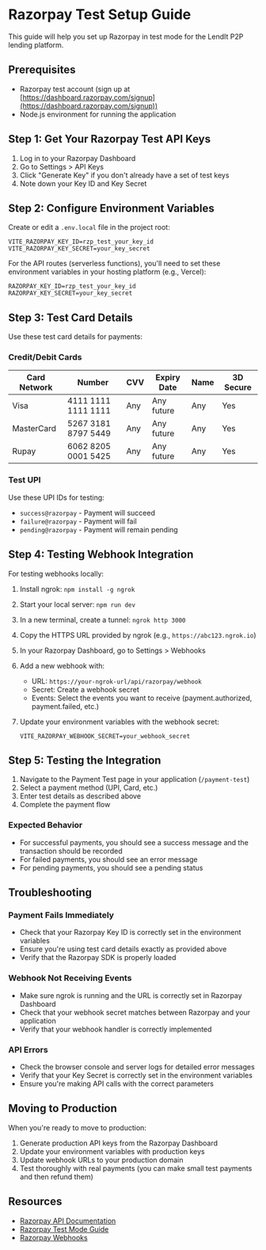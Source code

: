 # Razorpay Test Setup Guide

This guide will help you set up Razorpay in test mode for the LendIt P2P lending platform.

## Prerequisites

- Razorpay test account (sign up at [https://dashboard.razorpay.com/signup](https://dashboard.razorpay.com/signup))
- Node.js environment for running the application

## Step 1: Get Your Razorpay Test API Keys

1. Log in to your Razorpay Dashboard
2. Go to Settings > API Keys
3. Click "Generate Key" if you don't already have a set of test keys
4. Note down your Key ID and Key Secret

## Step 2: Configure Environment Variables

Create or edit a `.env.local` file in the project root:

```
VITE_RAZORPAY_KEY_ID=rzp_test_your_key_id
VITE_RAZORPAY_KEY_SECRET=your_key_secret
```

For the API routes (serverless functions), you'll need to set these environment variables in your hosting platform (e.g., Vercel):

```
RAZORPAY_KEY_ID=rzp_test_your_key_id
RAZORPAY_KEY_SECRET=your_key_secret
```

## Step 3: Test Card Details

Use these test card details for payments:

### Credit/Debit Cards

| Card Network | Number           | CVV | Expiry Date | Name           | 3D Secure |
|--------------|------------------|-----|-------------|----------------|-----------|
| Visa         | 4111 1111 1111 1111 | Any | Any future  | Any            | Yes       |
| MasterCard   | 5267 3181 8797 5449 | Any | Any future  | Any            | Yes       |
| Rupay        | 6062 8205 0001 5425 | Any | Any future  | Any            | Yes       |

### Test UPI

Use these UPI IDs for testing:

- `success@razorpay` - Payment will succeed
- `failure@razorpay` - Payment will fail
- `pending@razorpay` - Payment will remain pending

## Step 4: Testing Webhook Integration

For testing webhooks locally:

1. Install ngrok: `npm install -g ngrok`
2. Start your local server: `npm run dev`
3. In a new terminal, create a tunnel: `ngrok http 3000`
4. Copy the HTTPS URL provided by ngrok (e.g., `https://abc123.ngrok.io`)
5. In your Razorpay Dashboard, go to Settings > Webhooks
6. Add a new webhook with:
   - URL: `https://your-ngrok-url/api/razorpay/webhook`
   - Secret: Create a webhook secret
   - Events: Select the events you want to receive (payment.authorized, payment.failed, etc.)

7. Update your environment variables with the webhook secret:
   ```
   VITE_RAZORPAY_WEBHOOK_SECRET=your_webhook_secret
   ```

## Step 5: Testing the Integration

1. Navigate to the Payment Test page in your application (`/payment-test`)
2. Select a payment method (UPI, Card, etc.)
3. Enter test details as described above
4. Complete the payment flow

### Expected Behavior

- For successful payments, you should see a success message and the transaction should be recorded
- For failed payments, you should see an error message
- For pending payments, you should see a pending status

## Troubleshooting

### Payment Fails Immediately

- Check that your Razorpay Key ID is correctly set in the environment variables
- Ensure you're using test card details exactly as provided above
- Verify that the Razorpay SDK is properly loaded

### Webhook Not Receiving Events

- Make sure ngrok is running and the URL is correctly set in Razorpay Dashboard
- Check that your webhook secret matches between Razorpay and your application
- Verify that your webhook handler is correctly implemented

### API Errors

- Check the browser console and server logs for detailed error messages
- Verify that your Key Secret is correctly set in the environment variables
- Ensure you're making API calls with the correct parameters

## Moving to Production

When you're ready to move to production:

1. Generate production API keys from the Razorpay Dashboard
2. Update your environment variables with production keys
3. Update webhook URLs to your production domain
4. Test thoroughly with real payments (you can make small test payments and then refund them)

## Resources

- [Razorpay API Documentation](https://razorpay.com/docs/api/)
- [Razorpay Test Mode Guide](https://razorpay.com/docs/payments/payments/test-mode/)
- [Razorpay Webhooks](https://razorpay.com/docs/webhooks/)
